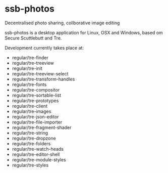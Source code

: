 # ssb-photos

Decentralised photo sharing, collborative image editing

ssb-photos is a desktop application for Linux, OSX and Windows, based om Secure Scuttlebutt and Tre.

Development currently takes place at:

- regular/tre-finder
- regular/tre-treeview
- regular/tre-init
- regular/tre-treeview-select
- regular/tre-transform-handles
- regular/tre-fonts
- regular/tre-compositor
- regular/tre-sortable-list
- regular/tre-prototypes
- regular/tre-client
- regular/tre-images
- regular/tre-json-editor
- regular/tre-file-importer
- regular/tre-fragment-shader
- regular/tre-string
- regular/tre-dropzone
- regular/tre-folders
- regular/tre-watch-heads
- regular/tre-editor-shell
- regular/tre-module-styles
- regular/tre-styles
